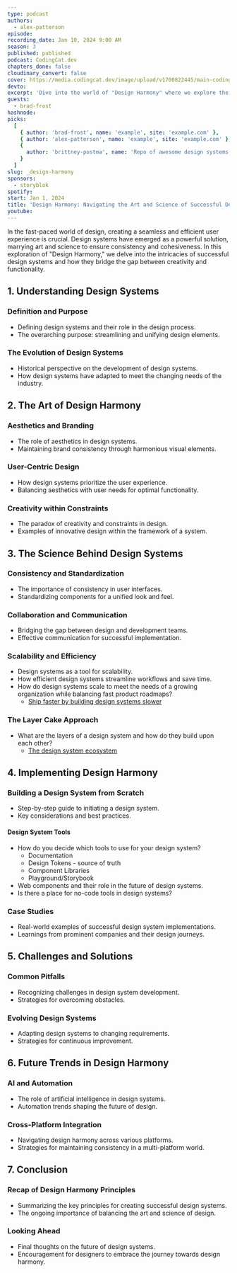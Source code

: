 ```yaml
---
type: podcast
authors:
  - alex-patterson
episode:
recording_date: Jan 10, 2024 9:00 AM
season: 3
published: published
podcast: CodingCat.dev
chapters_done: false
cloudinary_convert: false
cover: https://media.codingcat.dev/image/upload/v1700822445/main-codingcatdev-photo/3_design-harmony.png
devto:
excerpt: 'Dive into the world of "Design Harmony" where we explore the art and science of creating and maintaining successful design systems'
guests:
  - brad-frost
hashnode:
picks:
  [
    { author: 'brad-frost', name: 'example', site: 'example.com' },
    { author: 'alex-patterson', name: 'example', site: 'example.com' },
    {
      author: 'brittney-postma', name: 'Repo of awesome design systems', site: 'https://github.com/alexpate/awesome-design-systems'
    }
  ]
slug: _design-harmony
sponsors:
  - storyblok
spotify:
start: Jan 1, 2024
title: 'Design Harmony: Navigating the Art and Science of Successful Design Systems'
youtube:
---
```


In the fast-paced world of design, creating a seamless and efficient user experience is crucial. Design systems have emerged as a powerful solution, marrying art and science to ensure consistency and cohesiveness. In this exploration of "Design Harmony," we delve into the intricacies of successful design systems and how they bridge the gap between creativity and functionality.

## 1. Understanding Design Systems

### Definition and Purpose

- Defining design systems and their role in the design process.
- The overarching purpose: streamlining and unifying design elements.

### The Evolution of Design Systems

- Historical perspective on the development of design systems.
- How design systems have adapted to meet the changing needs of the industry.

## 2. The Art of Design Harmony

### Aesthetics and Branding

- The role of aesthetics in design systems.
- Maintaining brand consistency through harmonious visual elements.

### User-Centric Design

- How design systems prioritize the user experience.
- Balancing aesthetics with user needs for optimal functionality.

### Creativity within Constraints

- The paradox of creativity and constraints in design.
- Examples of innovative design within the framework of a system.

## 3. The Science Behind Design Systems

### Consistency and Standardization

- The importance of consistency in user interfaces.
- Standardizing components for a unified look and feel.

### Collaboration and Communication

- Bridging the gap between design and development teams.
- Effective communication for successful implementation.

### Scalability and Efficiency

- Design systems as a tool for scalability.
- How efficient design systems streamline workflows and save time.
- How do design systems scale to meet the needs of a growing organization while balancing fast product roadmaps?
  - [Ship faster by building design systems slower](https://bigmedium.com/ideas/design-system-pace-layers-slow-fast.html)

### The Layer Cake Approach

- What are the layers of a design system and how do they build upon each other?
  - [The design system ecosystem](https://bigmedium.com/ideas/design-system-ecosystem.html)

## 4. Implementing Design Harmony

### Building a Design System from Scratch

- Step-by-step guide to initiating a design system.
- Key considerations and best practices.

#### Design System Tools

- How do you decide which tools to use for your design system?
  - Documentation
  - Design Tokens - source of truth
  - Component Libraries
  - Playground/Storybook
- Web components and their role in the future of design systems.
- Is there a place for no-code tools in design systems?

### Case Studies

- Real-world examples of successful design system implementations.
- Learnings from prominent companies and their design journeys.

## 5. Challenges and Solutions

### Common Pitfalls

- Recognizing challenges in design system development.
- Strategies for overcoming obstacles.

### Evolving Design Systems

- Adapting design systems to changing requirements.
- Strategies for continuous improvement.

## 6. Future Trends in Design Harmony

### AI and Automation

- The role of artificial intelligence in design systems.
- Automation trends shaping the future of design.

### Cross-Platform Integration

- Navigating design harmony across various platforms.
- Strategies for maintaining consistency in a multi-platform world.

## 7. Conclusion

### Recap of Design Harmony Principles

- Summarizing the key principles for creating successful design systems.
- The ongoing importance of balancing the art and science of design.

### Looking Ahead

- Final thoughts on the future of design systems.
- Encouragement for designers to embrace the journey towards design harmony.
